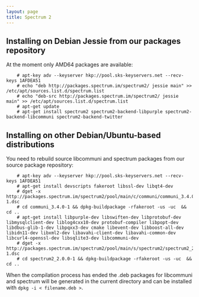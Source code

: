 ```yaml
---
layout: page
title: Spectrum 2
---
```


## Installing on Debian Jessie from our packages repository

At the moment only AMD64 packages are available:

        # apt-key adv --keyserver hkp://pool.sks-keyservers.net --recv-keys 1AFDEA51
        # echo "deb http://packages.spectrum.im/spectrum2/ jessie main" >> /etc/apt/sources.list.d/spectrum.list
        # echo "deb-src http://packages.spectrum.im/spectrum2/ jessie main" >> /etc/apt/sources.list.d/spectrum.list
        # apt-get update 
        # apt-get install spectrum2 spectrum2-backend-libpurple spectrum2-backend-libcommuni spectrum2-backend-twitter


## Installing on other Debian/Ubuntu-based distributions

You need to rebuild source libcommuni and spectrum packages from our source package repository:

        # apt-key adv --keyserver hkp://pool.sks-keyservers.net --recv-keys 1AFDEA51 
        # apt-get install devscripts fakeroot libssl-dev libqt4-dev
        # dget -x http://packages.spectrum.im/spectrum2/pool/main/c/communi/communi_3.4.0-1.dsc
        # cd communi_3.4.0-1 && dpkg-buildpackage -rfakeroot -us -uc  && cd ..
        # apt-get install libpurple-dev libswiften-dev libprotobuf-dev libmysqlclient-dev liblog4cxx10-dev protobuf-compiler libpopt-dev libdbus-glib-1-dev libpqxx3-dev cmake libevent-dev libboost-all-dev libidn11-dev libxml2-dev libavahi-client-dev libavahi-common-dev libcurl4-openssl-dev libsqlite3-dev libcommuni-dev
        # dget -x http://packages.spectrum.im/spectrum2/pool/main/s/spectrum2/spectrum2_2.0.0-1.dsc
        # cd spectrum2_2.0.0-1 && dpkg-buildpackage -rfakeroot -us -uc  && cd ..

When the compilation process has ended the .deb packages for libcommuni and spectrum will be generated in the current directory and can be installed with `dpkg -i < filename.deb >`.
